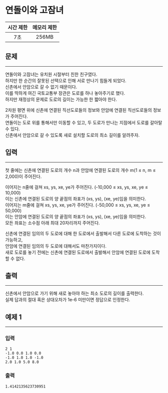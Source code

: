 연돌이와 고잠녀
============
|시간 제한|메모리 제한|
|:---:|:---:|
|7초|256MB|

## 문제
-------
연돌이와 고잠녀는 유치원 시절부터 친한 친구였다.</br>
하지만 한 순간의 잘못된 선택으로 인해 서로 만나기 힘들게 되었다.</br>
신촌에서 안암으로 갈 수 없기 때문이다.</br>
이를 딱하게 여긴 국토교통부 장관은 도로를 하나 놓아주기로 했다.</br>
하지만 재정상의 문제로 도로의 길이는 가능한 한 짧아야 한다.</br>

2차원 평면 위에 신촌에 연결된 직선도로들의 정보와 안암에 연결된 직선도로들의 정보가 주어진다.</br>
연돌이는 도로 위를 통해서만 이동할 수 있고, 두 도로가 만나는 지점에서 도로를 갈아탈 수 있다.</br>
신촌에서 안암으로 갈 수 있도록 새로 설치할 도로의 최소 길이를 알려주자.</br>

## 입력
-------
첫 줄에는 신촌에 연결된 도로의 개수 n과 안암에 연결된 도로의 개수 m(1 ≤ n, m ≤ 2,000)이 주어진다.</br>

이어지는 n줄에 걸쳐 xs, ys, xe, ye가 주어진다. (-10,000 ≤ xs, ys, xe, ye ≤ 10,000)</br>
이는 신촌에 연결된 도로의 양 끝점의 좌표가 (xs, ys), (xe, ye)임을 의미한다.</br>
이어지는 m줄에 걸쳐 xs, ys, xe, ye가 주어진다. (-50,000 ≤ xs, ys, xe, ye ≤ 50,000)</br>
이는 안암에 연결된 도로의 양 끝점의 좌표가 (xs, ys), (xe, ye)임을 의미한다.</br>
모든 좌표는 소수점 아래 최대 20자리까지 주어진다.</br>

신촌에 연결된 임의의 두 도로에 대해 한 도로에서 출발해서 다른 도로에 도착하는 것이 가능하고,</br>
안암에 연결된 임의의 두 도로에 대해서도 마찬가지이다.</br>
새로 도로를 놓기 전에는 신촌에 연결된 도로에서 출발해서 안암에 연결된 도로에 도착할 수 없다.</br>

## 출력
-------
신촌에서 안암으로 가기 위해 새로 놓아야 하는 최소 도로의 길이를 출력한다.</br>
실제 답과의 절대 혹은 상대오차가 1e-6 미만이면 정답으로 인정한다.</br>

## 예제 1
-------
### 입력
```
2 1
-1.0 0.0 1.0 0.0
-1.0 1.0 1.0 -1.0
2.0 1.0 5.0 8.0
```
### 출력
```
1.4142135623730951
```
